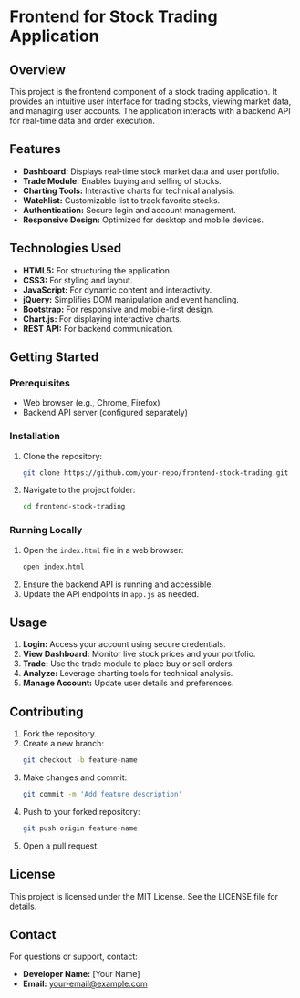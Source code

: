 # Frontend for Stock Trading Application

## Overview
This project is the frontend component of a stock trading application. It provides an intuitive user interface for trading stocks, viewing market data, and managing user accounts. The application interacts with a backend API for real-time data and order execution.

## Features
- **Dashboard:** Displays real-time stock market data and user portfolio.
- **Trade Module:** Enables buying and selling of stocks.
- **Charting Tools:** Interactive charts for technical analysis.
- **Watchlist:** Customizable list to track favorite stocks.
- **Authentication:** Secure login and account management.
- **Responsive Design:** Optimized for desktop and mobile devices.

## Technologies Used
- **HTML5:** For structuring the application.
- **CSS3:** For styling and layout.
- **JavaScript:** For dynamic content and interactivity.
- **jQuery:** Simplifies DOM manipulation and event handling.
- **Bootstrap:** For responsive and mobile-first design.
- **Chart.js:** For displaying interactive charts.
- **REST API:** For backend communication.



## Getting Started

### Prerequisites
- Web browser (e.g., Chrome, Firefox)
- Backend API server (configured separately)

### Installation
1. Clone the repository:
   ```bash
   git clone https://github.com/your-repo/frontend-stock-trading.git
   ```
2. Navigate to the project folder:
   ```bash
   cd frontend-stock-trading
   ```

### Running Locally
1. Open the `index.html` file in a web browser:
   ```bash
   open index.html
   ```
2. Ensure the backend API is running and accessible.
3. Update the API endpoints in `app.js` as needed.

## Usage
1. **Login:** Access your account using secure credentials.
2. **View Dashboard:** Monitor live stock prices and your portfolio.
3. **Trade:** Use the trade module to place buy or sell orders.
4. **Analyze:** Leverage charting tools for technical analysis.
5. **Manage Account:** Update user details and preferences.

## Contributing
1. Fork the repository.
2. Create a new branch:
   ```bash
   git checkout -b feature-name
   ```
3. Make changes and commit:
   ```bash
   git commit -m 'Add feature description'
   ```
4. Push to your forked repository:
   ```bash
   git push origin feature-name
   ```
5. Open a pull request.

## License
This project is licensed under the MIT License. See the LICENSE file for details.

## Contact
For questions or support, contact:
- **Developer Name:** [Your Name]
- **Email:** your-email@example.com



